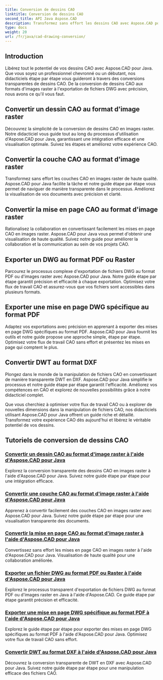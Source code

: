 ```yaml
---
title: Conversion de dessins CAO
linktitle: Conversion de dessins CAO
second_title: API Java Aspose.CAD
description: Transformez sans effort les dessins CAO avec Aspose.CAD pour Java. Apprenez à convertir, exporter et optimiser vos fichiers CAO avec précision à l'aide de nos didacticiels étape par étape.
type: docs
weight: 20
url: /fr/java/cad-drawing-conversion/
---
```


## Introduction

Libérez tout le potentiel de vos dessins CAO avec Aspose.CAD pour Java. Que vous soyez un professionnel chevronné ou un débutant, nos didacticiels étape par étape vous guideront à travers des conversions transparentes de dessins CAO. De la conversion de dessins CAO aux formats d'images raster à l'exportation de fichiers DWG avec précision, nous avons ce qu'il vous faut.

## Convertir un dessin CAO au format d'image raster

Découvrez la simplicité de la conversion de dessins CAO en images raster. Notre didacticiel vous guide tout au long du processus d'utilisation d'Aspose.CAD pour Java, garantissant une intégration efficace et une visualisation optimale. Suivez les étapes et améliorez votre expérience CAO.

## Convertir la couche CAO au format d'image raster

Transformez sans effort les couches CAO en images raster de haute qualité. Aspose.CAD pour Java facilite la tâche et notre guide étape par étape vous permet de naviguer de manière transparente dans le processus. Améliorez la visualisation de vos documents avec précision et clarté.

## Convertir la mise en page CAO au format d'image raster

Rationalisez la collaboration en convertissant facilement les mises en page CAO en images raster. Aspose.CAD pour Java vous permet d'obtenir une visualisation de haute qualité. Suivez notre guide pour améliorer la collaboration et la communication au sein de vos projets CAO.

## Exporter un DWG au format PDF ou Raster

Parcourez le processus complexe d'exportation de fichiers DWG au format PDF ou d'images raster avec Aspose.CAD pour Java. Notre guide étape par étape garantit précision et efficacité à chaque exportation. Optimisez votre flux de travail CAO et assurez-vous que vos fichiers sont accessibles dans plusieurs formats.

## Exporter une mise en page DWG spécifique au format PDF

Adaptez vos exportations avec précision en apprenant à exporter des mises en page DWG spécifiques au format PDF. Aspose.CAD pour Java fournit les outils et notre guide propose une approche simple, étape par étape. Optimisez votre flux de travail CAO sans effort et présentez les mises en page qui comptent le plus.

## Convertir DWT au format DXF

Plongez dans le monde de la manipulation de fichiers CAO en convertissant de manière transparente DWT en DXF. Aspose.CAD pour Java simplifie le processus et notre guide étape par étape garantit l'efficacité. Améliorez vos compétences en CAO et explorez de nouvelles possibilités grâce à notre didacticiel complet.

Que vous cherchiez à optimiser votre flux de travail CAO ou à explorer de nouvelles dimensions dans la manipulation de fichiers CAO, nos didacticiels utilisant Aspose.CAD pour Java offrent un guide riche et détaillé. Transformez votre expérience CAO dès aujourd'hui et libérez le véritable potentiel de vos dessins.
## Tutoriels de conversion de dessins CAO
### [Convertir un dessin CAO au format d'image raster à l'aide d'Aspose.CAD pour Java](./convert-cad-drawing-to-raster-image/)
Explorez la conversion transparente des dessins CAO en images raster à l'aide d'Aspose.CAD pour Java. Suivez notre guide étape par étape pour une intégration efficace.
### [Convertir une couche CAO au format d'image raster à l'aide d'Aspose.CAD pour Java](./convert-cad-layer-to-raster-image/)
Apprenez à convertir facilement des couches CAO en images raster avec Aspose.CAD pour Java. Suivez notre guide étape par étape pour une visualisation transparente des documents.
### [Convertir la mise en page CAO au format d'image raster à l'aide d'Aspose.CAD pour Java](./convert-cad-layout-to-raster-image/)
Convertissez sans effort les mises en page CAO en images raster à l'aide d'Aspose.CAD pour Java. Visualisation de haute qualité pour une collaboration améliorée.
### [Exporter un fichier DWG au format PDF ou Raster à l'aide d'Aspose.CAD pour Java](./export-dwg-to-pdf-or-raster/)
Explorez le processus transparent d'exportation de fichiers DWG au format PDF ou d'images raster en Java à l'aide d'Aspose.CAD. Ce guide étape par étape garantit précision et efficacité.
### [Exporter une mise en page DWG spécifique au format PDF à l'aide d'Aspose.CAD pour Java](./export-specific-dwg-layout-to-pdf/)
Explorez le guide étape par étape pour exporter des mises en page DWG spécifiques au format PDF à l'aide d'Aspose.CAD pour Java. Optimisez votre flux de travail CAO sans effort.
### [Convertir DWT au format DXF à l'aide d'Aspose.CAD pour Java](./convert-dwt-to-dxf/)
Découvrez la conversion transparente de DWT en DXF avec Aspose.CAD pour Java. Suivez notre guide étape par étape pour une manipulation efficace des fichiers CAO.